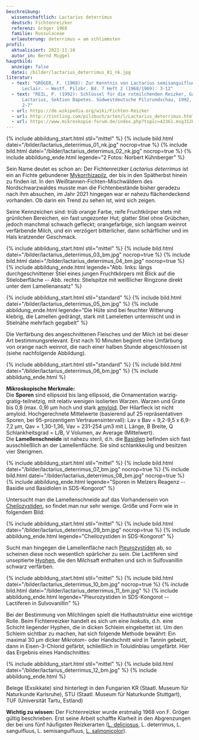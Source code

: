 ```yaml
---
beschreibung:
  wissenschaftlich: Lactarius deterrimus
  deutsch: Fichtenreizker
  referenz: Gröger 1968
  familie: Russulaceae
  erlaeuterung: deterrimus = am schlimmsten
profil:
  aktualisiert: 2021-11-10
  autor_in: Bernd Miggel
hauptbild:
  anzeige: false
  datei: /bilder/lactarius_deterrimus_01_nk.jpg
literatur:
  - text: "GRÖGER, F. (1968): Zur Kenntnis von Lactarius semisanguifluus Heim et
      Leclair. – Westf. Pilzbr. Bd. 7 Heft 2 (1968/1969): 3-12"
  - text: "REIL, P. (1992): Schlüssel für die rotmilchenden Reizker, Gattung
      Lactarius, Sektion Dapetes. Südwestdeutsche Pilzrundschau, 1992, Heft 1:
      2-7"
  - url: https://de.wikipedia.org/wiki/Fichten-Reizker
  - url: http://tintling.com/pilzbuch/arten/l/Lactarius_deterrimus.html
  - url: https://www.mikroskopie-forum.de/index.php?topic=42361.msg312092#msg312092
---
```

{% include abbildung_start.html stil="mittel" %}
{% include bild.html datei="/bilder/lactarius_deterrimus_01_nk.jpg" nocrop=true %}
{% include bild.html datei="/bilder/lactarius_deterrimus_02_nk.jpg" nocrop=true %}
{% include abbildung_ende.html legende="2 Fotos: Norbert Kühnberger" %}

Sein Name deutet es schon an: Der Fichtenreizker *Lactarius deterrimus* ist ein an Fichte gebundener [Mykorrhizapilz](Mykorrhiza "Glossar"), der bis in den Spätherbst hinein zu finden ist. In den Weißtannen-Fichten-Mischwäldern des Nordschwarzwaldes musste man die Fichtenbestände bisher geradezu nach ihm absuchen, im Jahr 2021 hingegen war er nahezu flächendeckend vorhanden. Ob darin ein Trend zu sehen ist, wird sich zeigen.

Seine Kennzeichen sind: trüb orange Farbe, reife Fruchtkörper stets mit grünlichen Bereichen, ein fast ungezonter Hut; glatter Stiel ohne Grübchen, jedoch manchmal schwach gefleckt; orangefarbige, sich langsam weinrot verfärbende Milch, und ein verzögert bitterlicher, dann schärflicher und im Hals kratzender Geschmack.

{% include abbildung_start.html stil="mittel" %}
{% include bild.html datei="/bilder/lactarius_deterrimus_03_bm.jpg" nocrop=true %}
{% include bild.html datei="/bilder/lactarius_deterrimus_04_bm.jpg" nocrop=true %}
{% include abbildung_ende.html legende="Abb. links: längs durchgeschnittener Stiel eines jungen Fruchtkörpers mit Blick auf die Stieloberfläche -- Abb. rechts: Stielspitze mit weißlicher Ringzone direkt unter dem Lamellenansatz" %}

{% include abbildung_start.html stil="standard" %}
{% include bild.html datei="/bilder/lactarius_deterrimus_05_bm.jpg" %}
{% include abbildung_ende.html legende="Die Hüte sind bei feuchter Witterung klebrig, die Lamellen gedrängt, stark mit Lameletten untermischt und in Stielnähe mehrfach gegabelt" %}

Die Verfärbung des angeschnittenen Fleisches und der Milch ist bei dieser Art bestimmungsrelevant. Erst nach 10 Minuten beginnt eine Umfärbung von orange nach weinrot, die nach einer halben Stunde abgeschlossen ist (siehe nachfolgende Abbildung).

{% include abbildung_start.html stil="standard" %}
{% include bild.html datei="/bilder/lactarius_deterrimus_06_bm.jpg" %}
{% include abbildung_ende.html %}

**Mikroskopische Merkmale:**\
Die **Sporen** sind ellipsoid bis lang ellipsoid, die Ornamentation warzig-gratig-teilnetzig, mit relativ wenigen isolierten Warzen. Warzen und Grate bis 0,8 (max. 0,9) µm hoch und stark [amyloid](amyloid "Glossar"). Der Hilarfleck ist nicht amyloid. Hochgerechnete Mittelwerte (basierend auf 25 repräsentativen Sporen, bei 95-prozentigem Vertrauensintervall): Lav x Bav = 9,2-9,5 x 6,9-7,2 µm, Qav = 1,30-1,36, Vav = 231-254 µm3 mit L Länge, B Breite, Q Schlankheitsgrad = L/B, V Volumen, av Average (Mittelwert).\
Die **Lamellenschneide** ist nahezu steril, d.h. die [Basidien](Basidien "Glossar") befinden sich fast ausschließlich an der Lamellenfläche. Sie sind schlankkeulig und besitzen vier Sterigmen.

{% include abbildung_start.html stil="mittel" %}
{% include bild.html datei="/bilder/lactarius_deterrimus_07_bm.jpg" nocrop=true %}
{% include bild.html datei="/bilder/lactarius_deterrimus_08_bm.jpg" nocrop=true %}
{% include abbildung_ende.html legende="Sporen in Melzers Reagenz -- Basidie und Basidiolen in SDS-Kongorot" %}

Untersucht man die Lamellenschneide auf das Vorhandensein von [Cheilozystiden](Cheilozystiden "Glossar"), so findet man nur sehr wenige. Größe und Form wie in folgendem Bild:

{% include abbildung_start.html stil="mittel" %}
{% include bild.html datei="/bilder/lactarius_deterrimus_09_bm.jpg" nocrop=true %}
{% include abbildung_ende.html legende="Cheilozystiden in SDS-Kongorot" %}

Sucht man hingegen die Lamellenfläche nach [Pleurozystiden](Pleurozystiden "Glossar") ab, so scheinen diese noch wesentlich spärlicher zu sein. Die Lactiferen sind unseptierte [Hyphen](Hyphen "Glossar"), die den Milchsaft enthalten und sich in Sulfovanillin schwarz verfärben.

{% include abbildung_start.html stil="mittel" %}
{% include bild.html datei="/bilder/lactarius_deterrimus_10_bm.jpg" nocrop=true %}
{% include bild.html datei="/bilder/lactarius_deterrimus_11_bm.jpg" %}
{% include abbildung_ende.html legende="Pleurozystiden in SDS-Kongorot -- Lactiferen in Sulvovanillin" %}

Bei der Bestimmung von Milchlingen spielt die Huthautstruktur eine wichtige Rolle. Beim Fichtenreizker handelt es sich um eine *Ixokutis*, d.h. eine Schicht liegender Hyphen, die in dicken Schleim eingebettet ist. Um den Schleim sichtbar zu machen, hat sich folgende Methode bewährt: Ein maximal 30 µm dicker Mikrotom- oder Handschnitt wird in Tannin gebeizt, dann in Eisen-3-Chlorid gefärbt, schließlich in Toluidinblau umgefärbt. Hier das Ergebnis eines Handschnittes:

{% include abbildung_start.html stil="mittel" %}
{% include bild.html datei="/bilder/lactarius_deterrimus_12_bm.jpg" %}
{% include abbildung_ende.html %}

Belege (Exsikkate) sind hinterlegt in den Fungarien KR (Staatl. Museum für Naturkunde Karlsruhe), STU (Staatl. Museum für Naturkunde Stuttgart), TUF (Universität Tartu, Estland)

**Wichtig zu wissen:** Der Fichtenreizker wurde erstmalig 1968 von F. Gröger gültig beschrieben. Erst seine Arbeit schaffte Klarheit in den  Abgrenzungen der bei uns fünf häufigsten Reizkerarten  ([L. deliciosus](/pilze/lactarius-deliciosus-edelreizker), L. deterrimus, L. sanguifluus, L. semisanguifluus, [L. salmonicolor](/pilze/lactarius-salmonicolor-lachsreizker)).